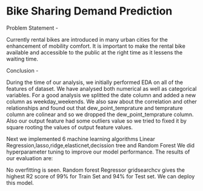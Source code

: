 # Bike Sharing Demand Prediction

Problem Statement  - 

Currently rental bikes are introduced in many urban cities for the enhancement of mobility comfort. It is important to make the rental bike available and accessible to the public at the right time as it lessens the waiting time.

Conclusion - 

During the time of our analysis, we initially performed EDA on all of the features of dataset. We have analysed both numerical as well as categorical variables. For a good analysis we splitted the date column and added a new column as weekday_weekends. We also saw about the correlation and other relationships and found out that dew_point_temprature and temprature column are colinear and so we dropped the dew_point_temprature column. Also our output feature had some outliers value so we tried to fixed it by square rooting the values of output feature values.

Next we implemented 6 machine learning algorithms Linear Regression,lasso,ridge,elasticnet,decission tree and Random Forest We did hyperparameter tuning to improve our model performance. The results of our evaluation are:

No overfitting is seen.
Random forest Regressor gridsearchcv gives the highest R2 score of 99% for Train Set and 94% for Test set. We can deploy this model.
